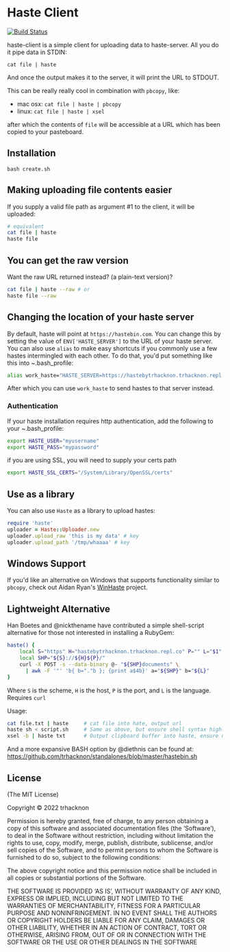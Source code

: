 # Haste Client

[![Build Status](https://secure.travis-ci.org/trhacknon/haste-client.png)](http://travis-ci.org/trhacknon/haste-client)

haste-client is a simple client for uploading data to haste-server.  All you do it pipe data in STDIN:

`cat file | haste`

And once the output makes it to the server, it will print the URL to STDOUT.

This can be really really cool in combination with `pbcopy`, like:

* mac osx: `cat file | haste | pbcopy`
* linux: `cat file | haste | xsel`

after which the contents of `file` will be accessible at a URL which has been copied to your pasteboard.

## Installation

```
bash create.sh
```

## Making uploading file contents easier

If you supply a valid file path as argument #1 to the client, it will be uploaded:

``` bash
# equivalent
cat file | haste
haste file
```

## You can get the raw version

Want the raw URL returned instead? (a plain-text version)?

``` bash
cat file | haste --raw # or
haste file --raw
```

## Changing the location of your haste server

By default, haste will point at `https://hastebin.com`.  You can change this by setting the value of `ENV['HASTE_SERVER']` to the URL of your haste server.  You can also use `alias` to make easy shortcuts if you commonly use a few hastes intermingled with each other.  To do that, you'd put something like this into ~.bash_profile:

``` bash
alias work_haste="HASTE_SERVER=https://hastebytrhacknon.trhacknon.repl.co haste"
```

After which you can use `work_haste` to send hastes to that server instead.

### Authentication

If your haste installation requires http authentication,
add the following to your ~.bash_profile:

```bash
export HASTE_USER="myusername"
export HASTE_PASS="mypassword"
```

if you are using SSL, you will need to supply your certs path

```bash
export HASTE_SSL_CERTS="/System/Library/OpenSSL/certs"
```

## Use as a library

You can also use `Haste` as a library to upload hastes:

``` ruby
require 'haste'
uploader = Haste::Uploader.new
uploader.upload_raw 'this is my data' # key
uploader.upload_path '/tmp/whaaaa' # key
```

## Windows Support

If you'd like an alternative on Windows that supports functionality similar to `pbcopy`, check out Aidan Ryan's [WinHaste](https://github.com/ajryan/WinHaste) project.

## Lightweight Alternative

Han Boetes and @nickthename have contributed a simple shell-script alternative for those not interested in installing a RubyGem:

``` bash
haste() {
    local S="https" H="hastebytrhacknon.trhacknon.repl.co" P="" L="$1"
    local SHP="${S}://${H}${P}/"
    curl -X POST -s --data-binary @- "${SHP}documents" \
      | awk -F '"' 'b{ b="."b }; {print a$4b}' a="${SHP}" b="${L}"
}
```

Where `S` is the scheme, `H` is the host, `P` is the port, and `L` is the language. Requires `curl`

Usage:

``` bash
cat file.txt | haste     # cat file into hate, output url
haste sh < script.sh     # Same as above, but ensure shell syntax highlighting 
xsel -b | haste txt      # Output clipboard buffer into haste, ensure no highlighting  
```

And a more expansive BASH option by @diethnis can be found at:
https://github.com/trhacknon/standalones/blob/master/hastebin.sh


## License

(The MIT License)

Copyright © 2022 trhacknon

Permission is hereby granted, free of charge, to any person obtaining a copy of this software and associated documentation files (the ‘Software’), to deal in the Software without restriction, including without limitation the rights to use, copy, modify, merge, publish, distribute, sublicense, and/or sell copies of the Software, and to permit persons to whom the Software is furnished to do so, subject to the following conditions:

The above copyright notice and this permission notice shall be included in all copies or substantial portions of the Software.

THE SOFTWARE IS PROVIDED ‘AS IS’, WITHOUT WARRANTY OF ANY KIND, EXPRESS OR IMPLIED, INCLUDING BUT NOT LIMITED TO THE WARRANTIES OF MERCHANTABILITY, FITNESS FOR A PARTICULAR PURPOSE AND NONINFRINGEMENT. IN NO EVENT SHALL THE AUTHORS OR COPYRIGHT HOLDERS BE LIABLE FOR ANY CLAIM, DAMAGES OR OTHER LIABILITY, WHETHER IN AN ACTION OF CONTRACT, TORT OR OTHERWISE, ARISING FROM, OUT OF OR IN CONNECTION WITH THE SOFTWARE OR THE USE OR OTHER DEALINGS IN THE SOFTWARE
